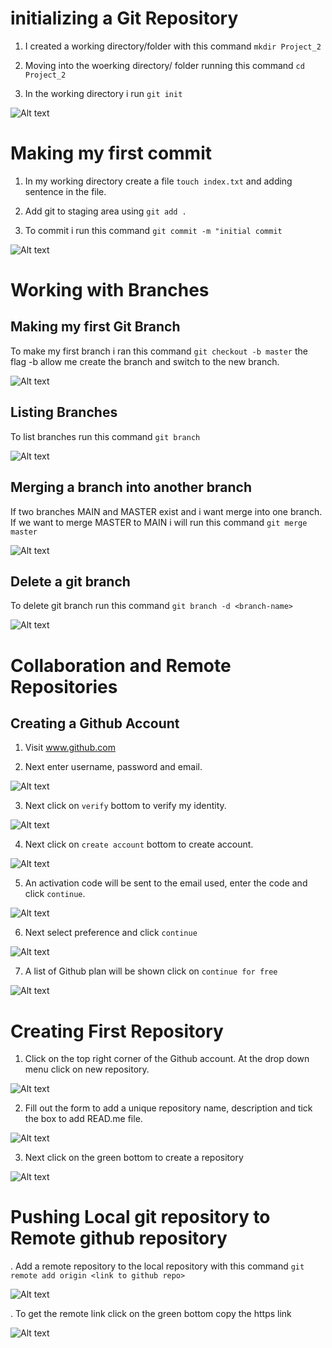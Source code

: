 #   initializing a Git Repository

1.  I created a working directory/folder with this command `mkdir Project_2`

2.  Moving into the woerking directory/ folder running this command `cd Project_2`

3.  In the working directory i run `git init` 

![Alt text](<images_2/Screenshot 2024-01-01 212849.png>)

#   Making my first commit

1. In my working directory create a file `touch index.txt` and adding sentence in the file.

2. Add git to staging area using `git add .`

3. To commit i run this command `git commit -m "initial commit`

![Alt text](<images_2/Screenshot 2023-12-26 213712.png>)

#  Working with Branches

##  Making my first Git Branch

To make my first branch i ran this command `git checkout -b master` the flag -b 
allow me create the branch and switch to the new branch.

![Alt text](<images_2/Screenshot 2024-01-05 231927.png>)

##  Listing Branches

To list branches run this command `git branch`

![Alt text](<images_2/Screenshot 2024-01-05 233349.png>)

##  Merging a branch into another branch

If two branches MAIN and MASTER exist and i want merge into one branch. If we want to merge MASTER to MAIN i will run this command `git merge master`

![Alt text](<images_2/Screenshot 2024-01-06 011758.png>)

##  Delete a git branch

To delete git branch run this command `git branch -d <branch-name>`

![Alt text](<images_2/Screenshot 2024-01-06 013116.png>)


#   Collaboration and Remote Repositories

##  Creating a Github Account

1.  Visit www.github.com

2.  Next enter username, password and email.

![Alt text](<images_2/Screenshot 2024-01-08 225329.png>)

3.  Next click on `verify` bottom to verify my identity.

![Alt text](<images_2/Screenshot 2024-01-08 225404.png>)

4.  Next click on `create account` bottom to create account.

![Alt text](<images_2/Screenshot 2024-01-08 231742.png>)

5.  An activation code will be sent to the email used, enter the code and click `continue`.

![Alt text](<images_2/Screenshot 2024-01-08 225722.png>)

6.  Next select preference and click `continue`

![Alt text](<images_2/Screenshot 2024-01-08 225852.png>)

7.  A list of Github plan will be shown click on `continue for free`

![Alt text](<images_2/Screenshot 2024-01-08 230509.png>)


#   Creating First Repository

1.  Click on the top right corner of the Github account. At the drop down menu click on new repository.

![Alt text](<images_2/Screenshot 2024-01-08 234008.png>)

2.  Fill out the form to add a unique repository name, description and tick the box to add READ.me file.

![Alt text](<images_2/Screenshot 2024-01-08 234747.png>)

3.  Next click on the green bottom to create a repository

![Alt text](<images_2/Screenshot 2024-01-08 234827.png>)


#   Pushing Local git repository to Remote github repository

.   Add a remote repository to the local repository with this command `git remote add origin <link to github repo>`

![Alt text](<images_2/Screenshot 2024-01-09 001023.png>)

.   To get the remote link click on the green bottom copy the https link

![Alt text](<images_2/Screenshot 2024-01-09 001208.png>)